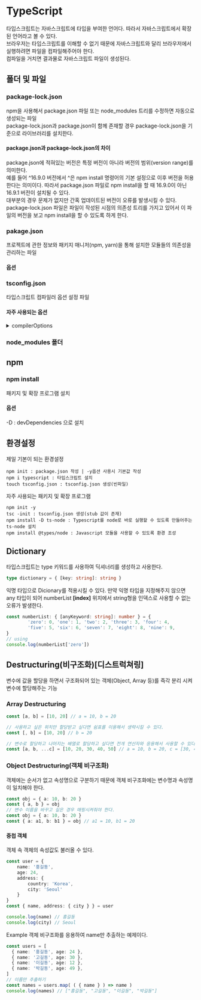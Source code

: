 # TypeScript
타입스크립트는 자바스크립트에 타입을 부여한 언어다. 따라서 자바스크립트에서 확장된 언어라고 볼 수 있다.  
브라우저는 타입스크립트를 이해할 수 없기 때문에 자바스크립트와 달리 브라우저에서 실행하려면 파일을 컴파일해주어야 한다.  
컴파일을 거치면 결과물로 자바스크립트 파일이 생성된다.
## 폴더 및 파일

### package-lock.json
npm을 사용해서 package.json 파일 또는 node_modules 트리를 수정하면 자동으로 생성되는 파일  
package-lock.json과 package.json이 함께 존재할 경우 package-lock.json을 기준으로 라이브러리를 설치한다.

#### package.json과 package-lock.json의 차이
package.json에 적혀있는 버전은 특정 버전이 아니라 버전의 범위(version range)를 의미한다.  
예를 들어 ^16.9.0 버전에서 ^은 npm install <package> 명령어의 기본 설정으로 이후 버전을 허용한다는 의미이다. 따라서 package.json 파일로 npm install을 할 때 16.9.0이 아닌 16.9.1 버전이 설치될 수 있다.  
대부분의 경우 문제가 없지만 간혹 업데이트된 버전이 오류를 발생시킬 수 있다.
package-lock.json 파일은 파일이 작성된 시점의 의존성 트리를 가지고 있어서 이 파일의 버전을 보고 npm install을 할 수 있도록 하게 한다.  

### pakage.json
프로젝트에 관한 정보와 패키지 매니저(npm, yarn)을 통해 설치한 모듈들의 의존성을 관리하는 파일
#### 옵션

### tsconfig.json
타입스크립트 컴파일러 옵션 설정 파일
#### 자주 사용되는 옵션
<details>
        <summary>compilerOptions</summary>
+ target : 
+ module : 
+ outDir : 컴파일 결과물을 저장하는 폴더 "./dist" 가 자주 사용된다.
</details>
        
### node_modules 폴더


## npm
### npm install
패키지 및 확장 프로그램 설치  

#### 옵션
-D : devDependencies 으로 설치


## 환경설정
제일 기본이 되는 환경설정
```
npm init : package.json 작성 | -y옵션 사용시 기본값 작성
npm i typescript : 타입스크립트 설치
touch tsconfig.json : tsconfig.json 생성(빈파일)
```
자주 사용되는 패키지 및 확장 프로그램
```
npm init -y
tsc -init : tsconfig.json 생성(stub 값이 존재)
npm install -D ts-node : Typescript를 node로 바로 실행할 수 있도록 만들어주는 ts-node 설치
npm install @types/node : Javascript 모듈을 사용할 수 있도록 환경 조성
```


## Dictionary
타입스크립트는 type 키워드를 사용하여 딕셔너리를 생성하고 사용한다.
```typescript
type dictionary = { [key: string]: string }
```

익명 타입으로 Dicionary를 적용시킬 수 있다. 만약 익명 타입을 지정해주지 않으면 any 타입이 되어
numberList
**[index]** 위치에서 string형을 인덱스로 사용할 수 없는 오류가 발생한다.
```typescript
const numberList: { [anyKeyword: string]: number } = {
        'zero': 0, 'one': 1, 'two': 2, 'three': 3, 'four': 4,
        'five': 5, 'six': 6, 'seven': 7, 'eight': 8, 'nine': 9,
}
// using
console.log(numberList['zero'])
```


## Destructuring(비구조화)[디스트럭쳐링]
변수에 값을 할당을 하면서 구조화되어 있는 객체(Object, Array 등)를 즉각 분리 시켜 변수에 할당해주는 기능
### Array Destructuring
```typescript
const [a, b] = [10, 20] // a = 10, b = 20

// 사용하고 싶은 위치만 할당받고 싶다면 쉼표를 이용해서 생략시킬 수 있다.
const [, b] = [10, 20] // b = 20

// 변수로 할당하고 나머지는 배열로 할당하고 싶다면 전개 연산자와 응용해서 사용할 수 있다.
const [a, b, ...c] = [10, 20, 30, 40, 50] // a = 10, b = 20, c = [30, 40, 50]
```

### Object Destructuring(객체 비구조화)
객체에는 순서가 없고 속성명으로 구분하기 때문에 객체 비구조화에는 변수명과 속성명이 일치해야 한다.
```typescript
const obj = { a: 10, b: 20 }
const { a, b } = obj
// 변수 이름을 바꾸고 싶은 경우 매핑시켜줘야 한다.
const obj = { a: 10, b: 20 }
const { a: a1, b: b1 } = obj // a1 = 10, b1 = 20
```

#### 중첩 객체
객체 속 객체의 속성값도 불러올 수 있다.
```typescript
const user = {
    name: '홍길동',
    age: 24,
    address: {
        country: 'Korea',
        city: 'Seoul'
    }
}
const { name, address: { city } } = user

console.log(name) // 홍길동
console.log(city) // Seoul
```

Example
객체 비구조화를 응용하여 name만 추출하는 예제이다.
```typescript
const users = [
  { name: '홍길동', age: 24 },
  { name: '고길동', age: 30 },
  { name: '이길동', age: 12 },
  { name: '박길동', age: 49 },
]
// 이름만 추출하기
const names = users.map( ( { name } ) => name )
console.log(names) // ["홍길동", "고길동", "이길동", "박길동"]
```
